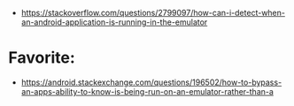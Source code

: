 - https://stackoverflow.com/questions/2799097/how-can-i-detect-when-an-android-application-is-running-in-the-emulator

# Favorite:
- https://android.stackexchange.com/questions/196502/how-to-bypass-an-apps-ability-to-know-is-being-run-on-an-emulator-rather-than-a

